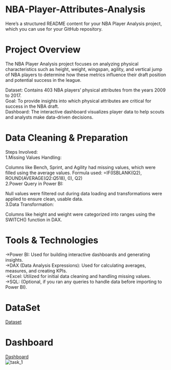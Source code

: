 # NBA-Player-Attributes-Analysis
Here’s a structured README content for your NBA Player Analysis project, which you can use for your GitHub repository.

# Project Overview
The NBA Player Analysis project focuses on analyzing physical characteristics such as height, weight, wingspan, agility, and vertical jump of NBA players to determine how these metrics influence their draft position and potential success in the league.

Dataset: Contains 403 NBA players’ physical attributes from the years 2009 to 2017.<br>
Goal: To provide insights into which physical attributes are critical for success in the NBA draft.<br>
Dashboard: The interactive dashboard visualizes player data to help scouts and analysts make data-driven decisions.<br>

# Data Cleaning & Preparation
Steps Involved:<br>
1.Missing Values Handling:<br>

Columns like Bench, Sprint, and Agility had missing values, which were filled using the average values.
Formula used: =IF(ISBLANK(Q2), ROUND(AVERAGE($Q$2:$Q$518), 0), Q2)<br>
2.Power Query in Power BI:<br>

Null values were filtered out during data loading and transformations were applied to ensure clean, usable data.<br>
3.Data Transformation:<br>

Columns like height and weight were categorized into ranges using the SWITCH() function in DAX.<br>

# Tools & Technologies

->Power BI: Used for building interactive dashboards and generating insights.<br>
->DAX (Data Analysis Expressions): Used for calculating averages, measures, and creating KPIs.<br>
->Excel: Utilized for initial data cleaning and handling missing values.<br>
->SQL: (Optional, if you ran any queries to handle data before importing to Power BI).<br>
# DataSet
<a href="https://github.com/Jai-sanjai/Data-Analysis-Dashboard/blob/main/nba_draft_combine_all_years.csv">Dataset</a>
# Dashboard
<a href="https://github.com/Jai-sanjai/Data-Analysis-Dashboard/blob/main/task_1.png"> Dashboard</a><br>
![task_1](https://github.com/user-attachments/assets/533083af-cfe1-4848-993e-63efb003d160)




